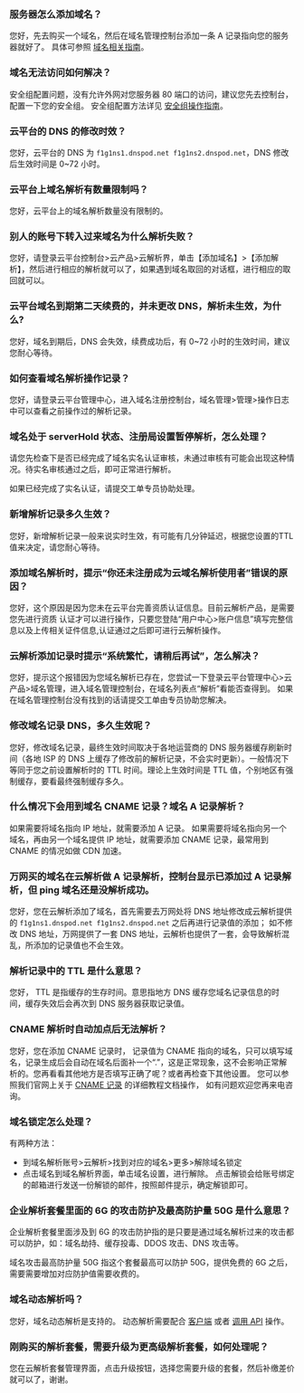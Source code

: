 ### 服务器怎么添加域名？
您好，先去购买一个域名，然后在域名管理控制台添加一条 A 记录指向您的服务器就好了。
具体可参照 [域名相关指南](http://tce.fsphere.cn/document/product/242)。

### 域名无法访问如何解决？
安全组配置问题，没有允许外网对您服务器 80 端口的访问，建议您先去控制台，配置一下您的安全组。
安全组配置方法详见 [安全组操作指南](http://tce.fsphere.cn/document/product/213/5221)。

### 云平台的 DNS 的修改时效？
您好，云平台的 DNS 为 `f1g1ns1.dnspod.net f1g1ns2.dnspod.net`，DNS 修改后生效时间是 0~72 小时。

### 云平台上域名解析有数量限制吗？
您好，云平台上的域名解析数量没有限制的。

### 别人的账号下转入过来域名为什么解析失败？
您好，请登录云平台控制台>云产品>云解析界，单击【添加域名】>【添加解析】，然后进行相应的解析就可以了，如果遇到域名取回的对话框，进行相应的取回就可以。

### 云平台域名到期第二天续费的，并未更改 DNS，解析未生效，为什么?
您好，域名到期后，DNS 会失效，续费成功后，有 0~72 小时的生效时间，建议您耐心等待。

### 如何查看域名解析操作记录？
您好，请登录云平台管理中心，进入域名注册控制台，域名管理>管理>操作日志中可以查看之前操作过的解析记录。

### 域名处于 serverHold 状态、注册局设置暂停解析，怎么处理？
请您先检查下是否已经完成了域名实名认证审核，未通过审核有可能会出现这种情况。待实名审核通过之后，即可正常进行解析。

如果已经完成了实名认证，请提交工单专员协助处理。

### 新增解析记录多久生效？
您好，新增解析记录一般来说实时生效，有可能有几分钟延迟，根据您设置的TTL值来决定，请您耐心等待。

### 添加域名解析时，提示“你还未注册成为云域名解析使用者”错误的原因？
您好，这个原因是因为您未在云平台完善资质认证信息。目前云解析产品，是需要您先进行资质
认证才可以进行操作，只要您登陆“用户中心>账户信息”填写完整信息以及上传相关证件信息,认证通过之后即可进行云解析操作。

### 云解析添加记录时提示“系统繁忙，请稍后再试”，怎么解决？
您好，提示这个报错因为您域名解析已存在，您尝试一下登录云平台管理中心>云产品>域名管理，进入域名管理控制台，在域名列表点“解析”看能否查得到。
如果在域名管理控制台没有找到的话请提交工单由专员协助您解决。

### 修改域名记录 DNS，多久生效呢？
您好，修改域名记录，最终生效时间取决于各地运营商的 DNS 服务器缓存刷新时间（各地 ISP 的 DNS 上缓存了修改前的解析记录，不会实时更新）。一般情况下等同于您之前设置解析时的 TTL 时间。理论上生效时间是 TTL 值，个别地区有强制缓存，要看最终强制缓存多久。

### 什么情况下会用到域名 CNAME 记录？域名 A 记录解析？
如果需要将域名指向 IP 地址，就需要添加 A 记录。
如果需要将域名指向另一个域名，再由另一个域名提供 IP 地址，就需要添加 CNAME 记录，最常用到 CNAME 的情况如做 CDN 加速。

### 万网买的域名在云解析做 A 记录解析，控制台显示已添加过 A 记录解析，但 ping 域名还是没解析成功。
您好，您在云解析添加了域名，首先需要去万网处将 DNS 地址修改成云解析提供的 `f1g1ns1.dnspod.net f1g1ns2.dnspod.net` 之后再进行记录值的添加； 
如不修改 DNS 地址，万网提供了一套 DNS 地址，云解析也提供了一套，会导致解析混乱，所添加的记录值也不会生效。

### 解析记录中的 TTL 是什么意思？
您好， TTL 是指缓存的生存时间。意思指地方 DNS 缓存您域名记录信息的时间，缓存失效后会再次到 DNS 服务器获取记录值。

### CNAME 解析时自动加点后无法解析？
您好，您在添加 CNAME 记录时， 记录值为 CNAME 指向的域名，只可以填写域名，记录生成后会自动在域名后面补一个“.”，这是正常现象，这不会影响正常解析的。您再看看其他地方是否填写正确了呢？或者再检查下其他设置。 
您可以参照我们官网上关于 [CNAME 记录](http://tce.fsphere.cn/document/product/302/3450) 的详细教程文档操作， 如有问题欢迎您再来电咨询。

### 域名锁定怎么处理？
有两种方法：
- 到域名解析账号>云解析>找到对应的域名>更多>解除域名锁定
- 点击域名到域名解析界面，单击域名设置，进行解除。
点击解锁会给账号绑定的邮箱进行发送一份解锁的邮件，按照邮件提示，确定解锁即可。

### 企业解析套餐里面的 6G 的攻击防护及最高防护量 50G 是什么意思？
企业解析套餐里面涉及到 6G 的攻击防护指的是只要是通过域名解析过来的攻击都可以防护，如：域名劫持、缓存投毒、DDOS 攻击、DNS 攻击等。

域名攻击最高防护量 50G 指这个套餐最高可以防护 50G，提供免费的 6G 之后，需要需要增加对应防护值需要收费的。

### 域名动态解析吗？
您好，域名动态解析是支持的。
动态解析需要配合 [客户端](https://support.dnspod.cn/Kb/showarticle/tsid/19/) 或者 [调用 API](https://www.dnspod.cn/docs/records.html#dns) 操作。

### 刚购买的解析套餐，需要升级为更高级解析套餐，如何处理呢？
您在云解析套餐管理界面，点击升级按钮，选择您需要升级的套餐，然后补缴差价就可以了，谢谢。






